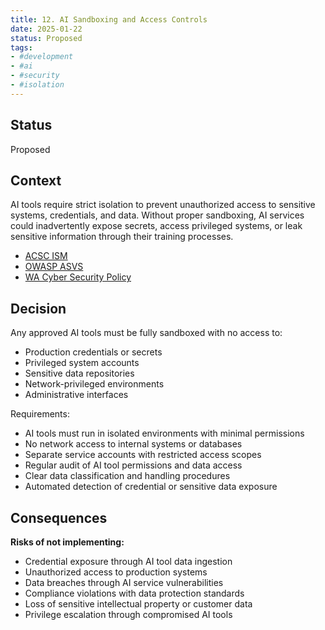 ```yaml
---
title: 12. AI Sandboxing and Access Controls
date: 2025-01-22
status: Proposed
tags:
- #development
- #ai
- #security
- #isolation
---
```


## Status

Proposed

## Context

AI tools require strict isolation to prevent unauthorized access to sensitive systems, credentials, and data. Without proper sandboxing, AI services could inadvertently expose secrets, access privileged systems, or leak sensitive information through their training processes.

- [ACSC ISM](https://www.cyber.gov.au/resources-business-and-government/essential-cyber-security/ism)
- [OWASP ASVS](https://owasp.org/www-project-application-security-verification-standard/)
- [WA Cyber Security Policy](https://www.wa.gov.au/government/publications/2024-wa-government-cyber-security-policy)

## Decision

Any approved AI tools must be fully sandboxed with no access to:
- Production credentials or secrets
- Privileged system accounts
- Sensitive data repositories
- Network-privileged environments
- Administrative interfaces

Requirements:
- AI tools must run in isolated environments with minimal permissions
- No network access to internal systems or databases
- Separate service accounts with restricted access scopes
- Regular audit of AI tool permissions and data access
- Clear data classification and handling procedures
- Automated detection of credential or sensitive data exposure

## Consequences

**Risks of not implementing:**
- Credential exposure through AI tool data ingestion
- Unauthorized access to production systems
- Data breaches through AI service vulnerabilities
- Compliance violations with data protection standards
- Loss of sensitive intellectual property or customer data
- Privilege escalation through compromised AI tools

